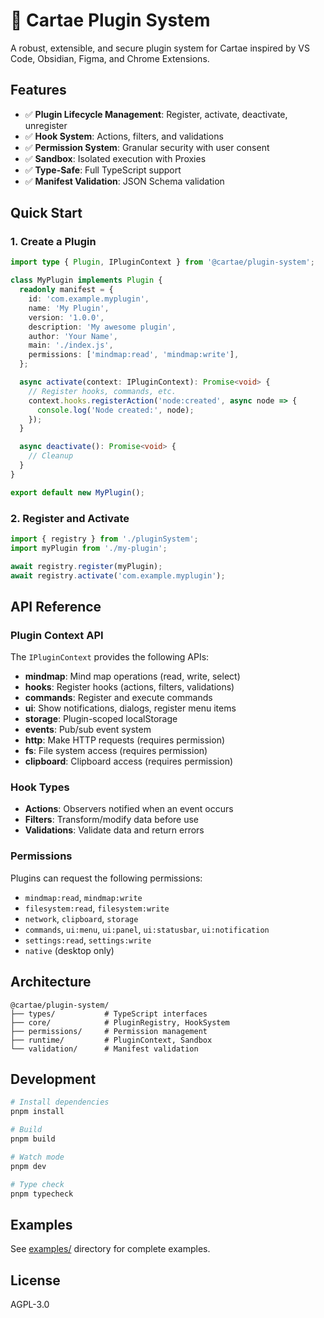 # 🔌 Cartae Plugin System

A robust, extensible, and secure plugin system for Cartae inspired by VS Code, Obsidian, Figma, and Chrome Extensions.

## Features

- ✅ **Plugin Lifecycle Management**: Register, activate, deactivate, unregister
- ✅ **Hook System**: Actions, filters, and validations
- ✅ **Permission System**: Granular security with user consent
- ✅ **Sandbox**: Isolated execution with Proxies
- ✅ **Type-Safe**: Full TypeScript support
- ✅ **Manifest Validation**: JSON Schema validation

## Quick Start

### 1. Create a Plugin

```typescript
import type { Plugin, IPluginContext } from '@cartae/plugin-system';

class MyPlugin implements Plugin {
  readonly manifest = {
    id: 'com.example.myplugin',
    name: 'My Plugin',
    version: '1.0.0',
    description: 'My awesome plugin',
    author: 'Your Name',
    main: './index.js',
    permissions: ['mindmap:read', 'mindmap:write'],
  };

  async activate(context: IPluginContext): Promise<void> {
    // Register hooks, commands, etc.
    context.hooks.registerAction('node:created', async node => {
      console.log('Node created:', node);
    });
  }

  async deactivate(): Promise<void> {
    // Cleanup
  }
}

export default new MyPlugin();
```

### 2. Register and Activate

```typescript
import { registry } from './pluginSystem';
import myPlugin from './my-plugin';

await registry.register(myPlugin);
await registry.activate('com.example.myplugin');
```

## API Reference

### Plugin Context API

The `IPluginContext` provides the following APIs:

- **mindmap**: Mind map operations (read, write, select)
- **hooks**: Register hooks (actions, filters, validations)
- **commands**: Register and execute commands
- **ui**: Show notifications, dialogs, register menu items
- **storage**: Plugin-scoped localStorage
- **events**: Pub/sub event system
- **http**: Make HTTP requests (requires permission)
- **fs**: File system access (requires permission)
- **clipboard**: Clipboard access (requires permission)

### Hook Types

- **Actions**: Observers notified when an event occurs
- **Filters**: Transform/modify data before use
- **Validations**: Validate data and return errors

### Permissions

Plugins can request the following permissions:

- `mindmap:read`, `mindmap:write`
- `filesystem:read`, `filesystem:write`
- `network`, `clipboard`, `storage`
- `commands`, `ui:menu`, `ui:panel`, `ui:statusbar`, `ui:notification`
- `settings:read`, `settings:write`
- `native` (desktop only)

## Architecture

```
@cartae/plugin-system/
├── types/           # TypeScript interfaces
├── core/            # PluginRegistry, HookSystem
├── permissions/     # Permission management
├── runtime/         # PluginContext, Sandbox
└── validation/      # Manifest validation
```

## Development

```bash
# Install dependencies
pnpm install

# Build
pnpm build

# Watch mode
pnpm dev

# Type check
pnpm typecheck
```

## Examples

See [examples/](../../examples/) directory for complete examples.

## License

AGPL-3.0
